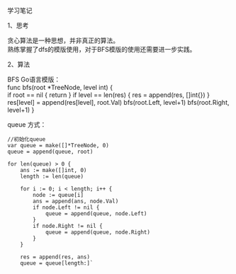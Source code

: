 学习笔记  

1、思考  

贪心算法是一种思想，并非真正的算法。  
熟练掌握了dfs的模版使用，对于BFS模版的使用还需要进一步实践。  

2、算法

BFS Go语言模版：    
    func bfs(root *TreeNode, level int) {	  
        if root == nil {
            return
        }
        if level == len(res) {
            res = append(res, []int{})
        }
        res[level] = append(res[level], root.Val) 
        bfs(root.Left, level+1)
        bfs(root.Right, level+1)
    }

queue 方式：

    //初始化queue
    var queue = make([]*TreeNode, 0)
	queue = append(queue, root)

	for len(queue) > 0 {
		ans := make([]int, 0)
		length := len(queue)

		for i := 0; i < length; i++ {
			node := queue[i]
			ans = append(ans, node.Val)
			if node.Left != nil {
				queue = append(queue, node.Left)
			}
			if node.Right != nil {
				queue = append(queue, node.Right)
			}
		}

		res = append(res, ans)
		queue = queue[length:]`